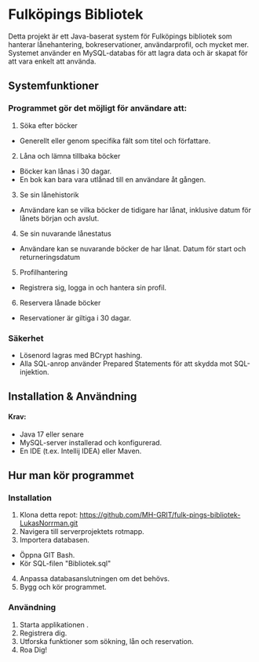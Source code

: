 
# Fulköpings Bibliotek

Detta projekt är ett Java-baserat system för Fulköpings bibliotek som hanterar lånehantering, bokreservationer, användarprofil, och mycket mer. Systemet använder en MySQL-databas för att lagra data och är skapat för att vara enkelt att använda.

##  Systemfunktioner

### Programmet gör det möjligt för användare att:
1. Söka efter böcker 
- Generellt eller genom specifika fält som titel och författare.
2. Låna och lämna tillbaka böcker 
- Böcker kan lånas i 30 dagar.
- En bok kan bara vara utlånad till en användare åt gången.
3. Se sin lånehistorik 
- Användare kan se vilka böcker de tidigare har lånat, inklusive datum för lånets början och avslut.
4. Se sin nuvarande lånestatus
- Användare kan se nuvarande böcker de har lånat. Datum för start och returneringsdatum
5. Profilhantering
- Registrera sig, logga in och hantera sin profil.
6. Reservera lånade böcker
- Reservationer är giltiga i 30 dagar.


### Säkerhet
- Lösenord lagras med BCrypt hashing.
- Alla SQL-anrop använder Prepared Statements för att skydda mot SQL-injektion.


## Installation & Användning

#### Krav:

- Java 17 eller senare
- MySQL-server installerad och konfigurerad.
- En IDE (t.ex. Intellij IDEA) eller Maven.

## Hur man kör programmet

### Installation

1. Klona detta repot: https://github.com/MH-GRIT/fulk-pings-bibliotek-LukasNorrman.git
2. Navigera till serverprojektets rotmapp.
3. Importera databasen.
- Öppna GIT Bash.
- Kör SQL-filen "Bibliotek.sql"
4. Anpassa databasanslutningen om det behövs.
5. Bygg och kör programmet.

### Användning 

1. Starta applikationen .
2. Registrera dig.
3. Utforska funktioner som sökning, lån och reservation.
4. Roa Dig!

